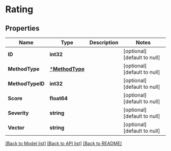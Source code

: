 # Rating

## Properties
Name | Type | Description | Notes
------------ | ------------- | ------------- | -------------
**ID** | **int32** |  | [optional] [default to null]
**MethodType** | [***MethodType**](MethodType.md) |  | [optional] [default to null]
**MethodTypeID** | **int32** |  | [optional] [default to null]
**Score** | **float64** |  | [optional] [default to null]
**Severity** | **string** |  | [optional] [default to null]
**Vector** | **string** |  | [optional] [default to null]

[[Back to Model list]](../README.md#documentation-for-models) [[Back to API list]](../README.md#documentation-for-api-endpoints) [[Back to README]](../README.md)


